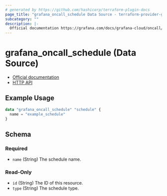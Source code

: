```yaml
---
# generated by https://github.com/hashicorp/terraform-plugin-docs
page_title: "grafana_oncall_schedule Data Source - terraform-provider-grafana"
subcategory: ""
description: |-
  Official documentation https://grafana.com/docs/grafana-cloud/oncall/calendar-schedules/HTTP API https://grafana.com/docs/grafana-cloud/oncall/oncall-api-reference/schedules/
---
```


# grafana_oncall_schedule (Data Source)

* [Official documentation](https://grafana.com/docs/grafana-cloud/oncall/calendar-schedules/)
* [HTTP API](https://grafana.com/docs/grafana-cloud/oncall/oncall-api-reference/schedules/)

## Example Usage

```terraform
data "grafana_oncall_schedule" "schedule" {
  name = "example_schedule"
}
```

<!-- schema generated by tfplugindocs -->
## Schema

### Required

- `name` (String) The schedule name.

### Read-Only

- `id` (String) The ID of this resource.
- `type` (String) The schedule type.


